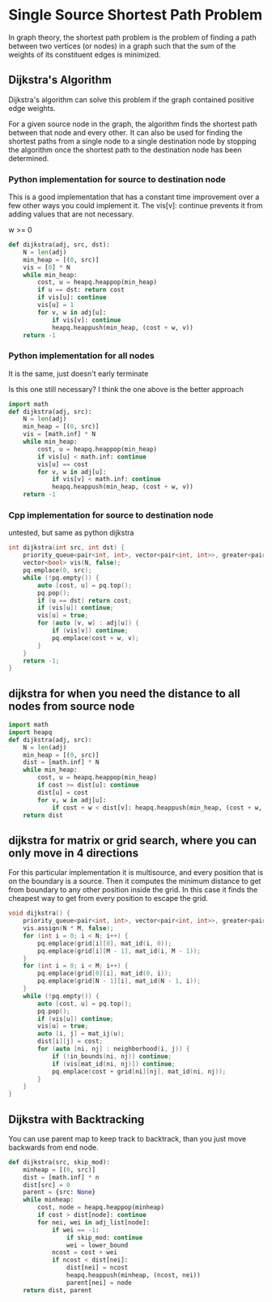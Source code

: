 # Single Source Shortest Path Problem

In graph theory, the shortest path problem is the problem of finding a path between two vertices (or nodes) in a graph such that the sum of the weights of its constituent edges is minimized.

## Dijkstra's Algorithm

Dijkstra's algorithm can solve this problem if the graph contained positive edge weights.

For a given source node in the graph, the algorithm finds the shortest path between that node and every other.  It can also be used for finding the shortest paths from a single node to a single destination node by stopping the algorithm once the shortest path to the destination node has been determined. 

### Python implementation for source to destination node

This is a good implementation that has a constant time improvement over a few other ways you could implement it.  The vis[v]: continue prevents it from adding values that are not necessary.

w >= 0

```py
def dijkstra(adj, src, dst):
    N = len(adj)
    min_heap = [(0, src)]
    vis = [0] * N
    while min_heap:
        cost, u = heapq.heappop(min_heap)
        if u == dst: return cost
        if vis[u]: continue
        vis[u] = 1
        for v, w in adj[u]:
            if vis[v]: continue
            heapq.heappush(min_heap, (cost + w, v))
    return -1
```

### Python implementation for all nodes

It is the same, just doesn't early terminate

Is this one still necessary? I think the one above is the better approach

```py
import math
def dijkstra(adj, src):
    N = len(adj)
    min_heap = [(0, src)]
    vis = [math.inf] * N
    while min_heap:
        cost, u = heapq.heappop(min_heap)
        if vis[u] < math.inf: continue
        vis[u] == cost
        for v, w in adj[u]:
            if vis[v] < math.inf: continue
            heapq.heappush(min_heap, (cost + w, v))
    return -1
```

### Cpp implementation for source to destination node

untested, but same as python dijkstra

```cpp
int dijkstra(int src, int dst) {
    priority_queue<pair<int, int>, vector<pair<int, int>>, greater<pair<int, int>>> pq;
    vector<bool> vis(N, false);
    pq.emplace(0, src);
    while (!pq.empty()) {
        auto [cost, u] = pq.top();
        pq.pop();
        if (u == dst) return cost;
        if (vis[u]) continue;
        vis[u] = true;
        for (auto [v, w] : adj[u]) {
            if (vis[v]) continue;
            pq.emplace(cost + w, v);
        }
    }
    return -1;
}
```

## dijkstra for when you need the distance to all nodes from source node

```py
import math
import heapq
def dijkstra(adj, src):
    N = len(adj)
    min_heap = [(0, src)]
    dist = [math.inf] * N
    while min_heap:
        cost, u = heapq.heappop(min_heap)
        if cost >= dist[u]: continue
        dist[u] = cost
        for v, w in adj[u]:
            if cost + w < dist[v]: heapq.heappush(min_heap, (cost + w, v))
    return dist
```

## dijkstra for matrix or grid search, where you can only move in 4 directions

For this particular implementation it is multisource, and every position that is on the boundary is a source.  Then it computes the minimum distance to get from boundary to any other position inside the grid.  In this case it finds the cheapest way to get from every position to escape the grid.

```cpp
void dijkstra() {
    priority_queue<pair<int, int>, vector<pair<int, int>>, greater<pair<int, int>>> pq;
    vis.assign(N * M, false);
    for (int i = 0; i < N; i++) {
        pq.emplace(grid[i][0], mat_id(i, 0));
        pq.emplace(grid[i][M - 1], mat_id(i, M - 1));
    }
    for (int i = 0; i < M; i++) {
        pq.emplace(grid[0][i], mat_id(0, i));
        pq.emplace(grid[N - 1][i], mat_id(N - 1, i));
    }
    while (!pq.empty()) {
        auto [cost, u] = pq.top();
        pq.pop();
        if (vis[u]) continue;
        vis[u] = true;
        auto [i, j] = mat_ij(u);
        dist[i][j] = cost;
        for (auto [ni, nj] : neighborhood(i, j)) {
            if (!in_bounds(ni, nj)) continue;
            if (vis[mat_id(ni, nj)]) continue;
            pq.emplace(cost + grid[ni][nj], mat_id(ni, nj));
        }
    }
}
```

## Dijkstra with Backtracking

You can use parent map to keep track to backtrack, than you just move backwards from end node.

```py
def dijkstra(src, skip_mod):
    minheap = [(0, src)]
    dist = [math.inf] * n
    dist[src] = 0
    parent = {src: None}
    while minheap:
        cost, node = heapq.heappop(minheap)
        if cost > dist[node]: continue
        for nei, wei in adj_list[node]:
            if wei == -1:
                if skip_mod: continue
                wei = lower_bound
            ncost = cost + wei
            if ncost < dist[nei]:
                dist[nei] = ncost
                heapq.heappush(minheap, (ncost, nei))
                parent[nei] = node
    return dist, parent
```
